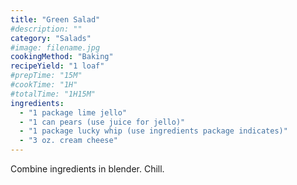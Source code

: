 ```yaml
---
title: "Green Salad"
#description: ""
category: "Salads"
#image: filename.jpg
cookingMethod: "Baking"
recipeYield: "1 loaf"
#prepTime: "15M"
#cookTime: "1H"
#totalTime: "1H15M"
ingredients:
  - "1 package lime jello"
  - "1 can pears (use juice for jello)"
  - "1 package lucky whip (use ingredients package indicates)"
  - "3 oz. cream cheese"
---
```


Combine ingredients in blender. Chill.
